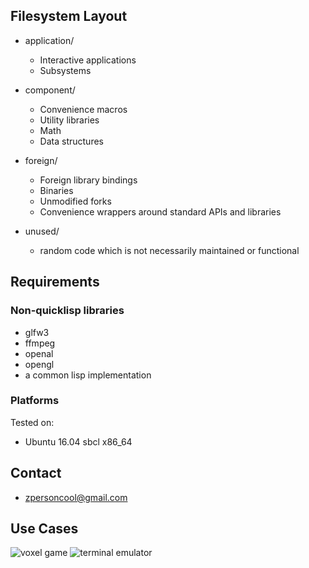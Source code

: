 ## Filesystem Layout
- application/
    - Interactive applications
    - Subsystems	
		
- component/
    - Convenience macros
    - Utility libraries
    - Math
    - Data structures

- foreign/
    - Foreign library bindings
    - Binaries
    - Unmodified forks
    - Convenience wrappers around standard APIs and libraries

- unused/
    - random code which is not necessarily maintained or functional

## Requirements

### Non-quicklisp libraries
- glfw3
- ffmpeg
- openal
- opengl
- a common lisp implementation

### Platforms
Tested on:
- Ubuntu 16.04 sbcl x86_64
 
## Contact
 - zpersoncool@gmail.com
 
 ## Use Cases
![voxel game](https://user-images.githubusercontent.com/14166099/39225064-57b43bfa-4818-11e8-9f33-4737ae6f18b7.png) 
![terminal emulator](https://user-images.githubusercontent.com/14166099/39225409-3571051c-481a-11e8-8160-422a7052e605.png)
